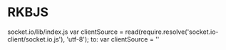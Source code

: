 # RKBJS

socket.io/lib/index.js
var clientSource = read(require.resolve('socket.io-client/socket.io.js'), 'utf-8');
to:
var clientSource = ''